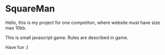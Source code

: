 # SquareMan

Hello,
this is my project for one competiton, where website must have size max 10kb. 

This is small javascript game.
Rules are described in game.

Have fun :)
